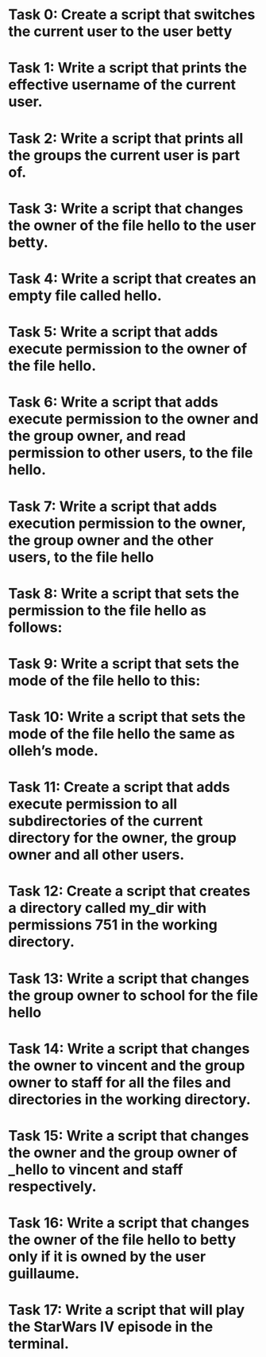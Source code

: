 # Task 0: Create a script that switches the current user to the user betty
# Task 1: Write a script that prints the effective username of the current user.
# Task 2: Write a script that prints all the groups the current user is part of.
# Task 3: Write a script that changes the owner of the file hello to the user betty.
# Task 4: Write a script that creates an empty file called hello.
# Task 5: Write a script that adds execute permission to the owner of the file hello.
# Task 6: Write a script that adds execute permission to the owner and the group owner, and read permission to other users, to the file hello.
# Task 7: Write a script that adds execution permission to the owner, the group owner and the other users, to the file hello
# Task 8: Write a script that sets the permission to the file hello as follows:
# Task 9: Write a script that sets the mode of the file hello to this:
# Task 10: Write a script that sets the mode of the file hello the same as olleh’s mode.
# Task 11: Create a script that adds execute permission to all subdirectories of the current directory for the owner, the group owner and all other users.
# Task 12: Create a script that creates a directory called my_dir with permissions 751 in the working directory.
# Task 13: Write a script that changes the group owner to school for the file hello
# Task 14: Write a script that changes the owner to vincent and the group owner to staff for all the files and directories in the working directory.
# Task 15: Write a script that changes the owner and the group owner of _hello to vincent and staff respectively.
# Task 16: Write a script that changes the owner of the file hello to betty only if it is owned by the user guillaume.
# Task 17: Write a script that will play the StarWars IV episode in the terminal.
